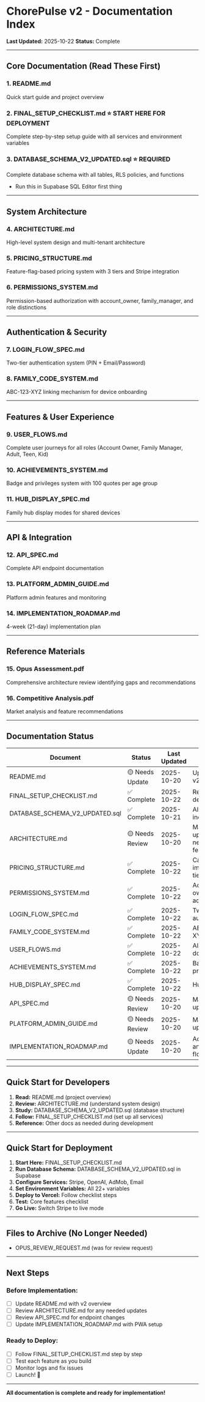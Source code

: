 # ChorePulse v2 - Documentation Index

**Last Updated:** 2025-10-22
**Status:** Complete

---

## Core Documentation (Read These First)

### 1. **README.md**
Quick start guide and project overview

### 2. **FINAL_SETUP_CHECKLIST.md** ⭐ START HERE FOR DEPLOYMENT
Complete step-by-step setup guide with all services and environment variables

### 3. **DATABASE_SCHEMA_V2_UPDATED.sql** ⭐ REQUIRED
Complete database schema with all tables, RLS policies, and functions
- Run this in Supabase SQL Editor first thing

---

## System Architecture

### 4. **ARCHITECTURE.md**
High-level system design and multi-tenant architecture

### 5. **PRICING_STRUCTURE.md**
Feature-flag-based pricing system with 3 tiers and Stripe integration

### 6. **PERMISSIONS_SYSTEM.md**
Permission-based authorization with account_owner, family_manager, and role distinctions

---

## Authentication & Security

### 7. **LOGIN_FLOW_SPEC.md**
Two-tier authentication system (PIN + Email/Password)

### 8. **FAMILY_CODE_SYSTEM.md**
ABC-123-XYZ linking mechanism for device onboarding

---

## Features & User Experience

### 9. **USER_FLOWS.md**
Complete user journeys for all roles (Account Owner, Family Manager, Adult, Teen, Kid)

### 10. **ACHIEVEMENTS_SYSTEM.md**
Badge and privileges system with 100 quotes per age group

### 11. **HUB_DISPLAY_SPEC.md**
Family hub display modes for shared devices

---

## API & Integration

### 12. **API_SPEC.md**
Complete API endpoint documentation

### 13. **PLATFORM_ADMIN_GUIDE.md**
Platform admin features and monitoring

### 14. **IMPLEMENTATION_ROADMAP.md**
4-week (21-day) implementation plan

---

## Reference Materials

### 15. **Opus Assessment.pdf**
Comprehensive architecture review identifying gaps and recommendations

### 16. **Competitive Analysis.pdf**
Market analysis and feature recommendations

---

## Documentation Status

| Document | Status | Last Updated | Notes |
|----------|--------|--------------|-------|
| README.md | 🟡 Needs Update | 2025-10-20 | Update with v2 changes |
| FINAL_SETUP_CHECKLIST.md | ✅ Complete | 2025-10-22 | Ready for deployment |
| DATABASE_SCHEMA_V2_UPDATED.sql | ✅ Complete | 2025-10-21 | All decisions incorporated |
| ARCHITECTURE.md | 🟡 Needs Review | 2025-10-20 | May need updates for new features |
| PRICING_STRUCTURE.md | ✅ Complete | 2025-10-22 | Calendar import on all tiers |
| PERMISSIONS_SYSTEM.md | ✅ Complete | 2025-10-22 | Account owner role added |
| LOGIN_FLOW_SPEC.md | ✅ Complete | 2025-10-22 | Two-tier auth system |
| FAMILY_CODE_SYSTEM.md | ✅ Complete | 2025-10-22 | ABC-123-XYZ format |
| USER_FLOWS.md | ✅ Complete | 2025-10-22 | All 16 flows documented |
| ACHIEVEMENTS_SYSTEM.md | ✅ Complete | 2025-10-22 | Badge and privileges |
| HUB_DISPLAY_SPEC.md | ✅ Complete | 2025-10-22 | Hub modes |
| API_SPEC.md | 🟡 Needs Review | 2025-10-20 | May need updates |
| PLATFORM_ADMIN_GUIDE.md | 🟡 Needs Review | 2025-10-20 | May need updates |
| IMPLEMENTATION_ROADMAP.md | 🟡 Needs Update | 2025-10-20 | Add PWA and consent flow |

---

## Quick Start for Developers

1. **Read:** README.md (project overview)
2. **Review:** ARCHITECTURE.md (understand system design)
3. **Study:** DATABASE_SCHEMA_V2_UPDATED.sql (database structure)
4. **Follow:** FINAL_SETUP_CHECKLIST.md (set up all services)
5. **Reference:** Other docs as needed during development

---

## Quick Start for Deployment

1. **Start Here:** FINAL_SETUP_CHECKLIST.md
2. **Run Database Schema:** DATABASE_SCHEMA_V2_UPDATED.sql in Supabase
3. **Configure Services:** Stripe, OpenAI, AdMob, Email
4. **Set Environment Variables:** All 22+ variables
5. **Deploy to Vercel:** Follow checklist steps
6. **Test:** Core features checklist
7. **Go Live:** Switch Stripe to live mode

---

## Files to Archive (No Longer Needed)

- OPUS_REVIEW_REQUEST.md (was for review request)

---

## Next Steps

### Before Implementation:
- [ ] Update README.md with v2 overview
- [ ] Review ARCHITECTURE.md for any needed updates
- [ ] Review API_SPEC.md for endpoint changes
- [ ] Update IMPLEMENTATION_ROADMAP.md with PWA setup

### Ready to Deploy:
- [ ] Follow FINAL_SETUP_CHECKLIST.md step by step
- [ ] Test each feature as you build
- [ ] Monitor logs and fix issues
- [ ] Launch! 🚀

---

**All documentation is complete and ready for implementation!**
